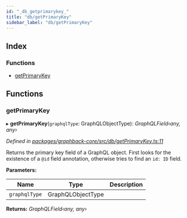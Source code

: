 ```yaml
---
id: "_db_getprimarykey_"
title: "db/getPrimaryKey"
sidebar_label: "db/getPrimaryKey"
---
```


## Index

### Functions

* [getPrimaryKey](_db_getprimarykey_.md#getprimarykey)

## Functions

###  getPrimaryKey

▸ **getPrimaryKey**(`graphqlType`: GraphQLObjectType): *GraphQLField‹any, any›*

*Defined in [packages/graphback-core/src/db/getPrimaryKey.ts:11](https://github.com/aerogear/graphback/blob/bc616b51/packages/graphback-core/src/db/getPrimaryKey.ts#L11)*

Returns the primary key field of a GraphQL object.
First looks for the existence of a `@id` field annotation,
otherwise tries to find an `id: ID` field.

**Parameters:**

Name | Type | Description |
------ | ------ | ------ |
`graphqlType` | GraphQLObjectType |   |

**Returns:** *GraphQLField‹any, any›*
